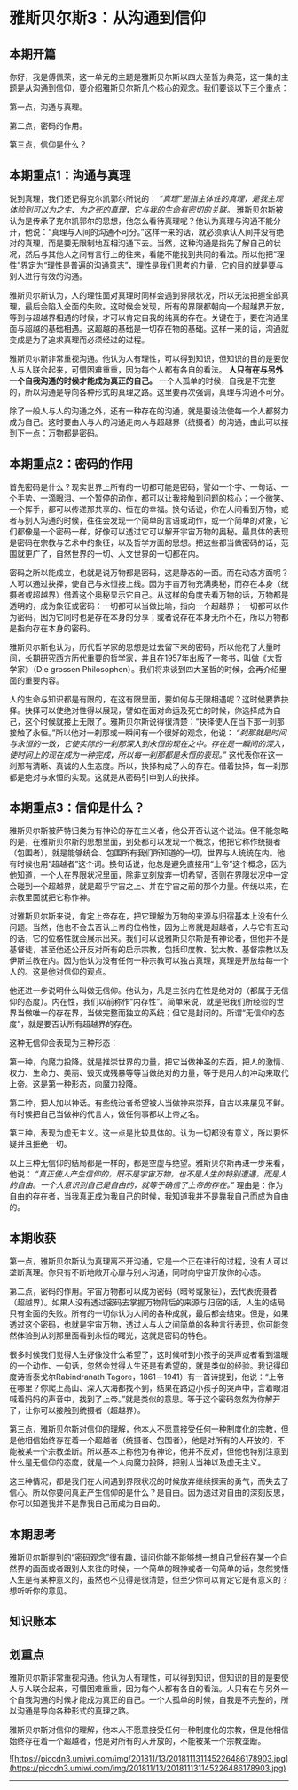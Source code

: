 # 雅斯贝尔斯3：从沟通到信仰

## 本期开篇

你好，我是傅佩荣，这一单元的主题是雅斯贝尔斯以四大圣哲为典范，这一集的主题是从沟通到信仰，要介绍雅斯贝尔斯几个核心的观念。我们要谈以下三个重点：

第一点，沟通与真理。

第二点，密码的作用。

第三点，信仰是什么？

## 本期重点1：沟通与真理

说到真理，我们还记得克尔凯郭尔所说的： *“真理”是指主体性的真理，是我主观体验到可以为之生、为之死的真理，它与我的生命有密切的关联。* 雅斯贝尔斯被认为是传承了克尔凯郭尔的思想，他怎么看待真理呢？他认为真理与沟通不能分开，他说：“真理与人间的沟通不可分。”这样一来的话，就必须承认人间并没有绝对的真理，而是要无限制地互相沟通下去。当然，这种沟通是指先了解自己的状况，然后与其他人之间有言行上的往来，看能不能找到共同的看法。所以他把“理性”界定为“理性是普遍的沟通意志”，理性是我们思考的力量，它的目的就是要与别人进行有效的沟通。

雅斯贝尔斯认为，人的理性面对真理时同样会遇到界限状况，所以无法把握全部真理，最后会陷入全面的失败。这时候会发现，所有的界限都朝向一个超越界开放，等到与超越界相遇的时候，才可以肯定自我的纯真的存在。关键在于，要在沟通里面与超越的基础相遇。这超越的基础是一切存在物的基础。这样一来的话，沟通就变成是为了追求真理而必须经过的过程。

雅斯贝尔斯非常重视沟通。他认为人有理性，可以得到知识，但知识的目的是要使人与人联合起来，可惜困难重重，因为每个人都有各自的看法。 **人只有在与另外一个自我沟通的时候才能成为真正的自己。** 一个人孤单的时候，自我是不完整的，所以沟通是导向各种形式的真理之路。这里要再次强调，真理与沟通不可分。

除了一般人与人的沟通之外，还有一种存在的沟通，就是要设法使每一个人都努力成为自己。这时要由人与人的沟通走向人与超越界（统摄者）的沟通，由此可以接到下一点：万物都是密码。

## 本期重点2：密码的作用

首先密码是什么？现实世界上所有的一切都可能是密码，譬如一个字、一句话、一个手势、一滴眼泪、一个暂停的动作，都可以让我接触到问题的核心；一个微笑、一个挥手，都可以传递那共享的、恒在的幸福。换句话说，你在人间看到万物，或者与别人沟通的时候，往往会发现一个简单的言语或动作，或一个简单的对象，它们都像是一个密码一样，好像可以透过它可以解开宇宙万物的奥秘。最具体的表现是密码在宗教与艺术中的象征，以及哲学方面的思想。把这些都当做密码的话，范围就更广了，自然世界的一切、人文世界的一切都在内。

密码之所以能成立，也就是说万物都是密码，这是静态的一面。而在动态方面呢？人可以通过抉择，使自己与永恒接上线。因为宇宙万物充满奥秘，而存在本身（统摄者或超越界）借着这个奥秘显示它自己。从这样的角度去看万物的话，万物都是透明的，成为象征或密码：一切都可以当做比喻，指向一个超越界；一切都可以作为密码，因为它同时也是存在本身的分享；或者说存在本身无所不在，所以万物都是指向存在本身的密码。

雅斯贝尔斯也认为，历代哲学家的思想是过去留下来的密码，所以他花了大量时间，长期研究西方历代重要的哲学家，并且在1957年出版了一套书，叫做《大哲学家》（Die grossen Philosophen）。我们将来谈到四大圣哲的时候，会再介绍里面的重要内容。

人的生命与知识都是有限的，在这有限里面，要如何与无限相遇呢？这时候要靠抉择。抉择可以使绝对性得以展现，譬如在面对命运及死亡的时候，你选择成为自己，这个时候就接上无限了。雅斯贝尔斯说得很清楚：“抉择使人在当下那一刹那接触了永恒。”所以他对一刹那或一瞬间有一个很好的观念，他说： *“刹那就是时间与永恒的一致，它使实际的一刹那深入到永恒的现在之中。存在是一瞬间的深入，使时间上的现在成为一种完成，所以每一刹那都是永恒的表现。”* 这代表你在这一刹那有清晰、真诚的人生态度。所以，抉择构成了人的存在。借着抉择，每一刹那都是绝对与永恒的实现。这就是从密码引申到人的抉择。

## 本期重点3：信仰是什么？

雅斯贝尔斯被萨特归类为有神论的存在主义者，他公开否认这个说法。但不能忽略的是，在雅斯贝尔斯的思想里面，到处都可以发现一个概念，他把它称作统摄者（包围者），就是能够统合、包围所有我们所知道的一切，世界与人统统在内。他有时候也用“超越者”这个词。换句话说，他总是避免直接用“上帝”这个概念，因为他知道，一个人在界限状况里面，除非立刻放弃一切希望，否则在界限状况中一定会碰到一个超越界，就是超乎宇宙之上、并在宇宙之前的那个力量。传统以来，在宗教里面就把它称作神。

对雅斯贝尔斯来说，肯定上帝存在，把它理解为万物的来源与归宿基本上没有什么问题。当然，他也不会去否认上帝的位格性，因为上帝就是超越者，人与它有互动的话，它的位格性就会展示出来。我们可以说雅斯贝尔斯是有神论者，但他并不是基督徒，甚至他还公开反对所有的启示宗教，包括印度教、犹太教、基督宗教以及伊斯兰教在内。因为他认为没有任何一种宗教可以独占真理，真理是开放给每一个人的。这是他对信仰的观点。

他还进一步说明什么叫做无信仰。他认为，凡是主张内在性是绝对的（都属于无信仰的态度）。内在性，我们以前称作“内存性”。简单来说，就是把我们所经验的世界当做唯一的存在界，当做完整而独立的系统；但它是封闭的。所谓“无信仰的态度”，就是要否认所有超越界的存在。

这种无信仰会表现为三种形态：

第一种，向魔力投降。就是推崇世界的力量，把它当做神圣的东西，把人的激情、权力、生命力、美丽、毁灭或残暴等等当做绝对的力量，等于是用人的冲动来取代上帝。这是第一种形态，向魔力投降。

第二种，把人加以神话。有些统治者希望被人当做神来崇拜，自古以来屡见不鲜。有时候把自己当做神的代言人，做任何事都以上帝之名。

第三种，表现为虚无主义。这一点是比较具体的。认为一切都没有意义，所以要怀疑并且拒绝一切。

以上三种无信仰的结局都是一样的，都是空虚与绝望。雅斯贝尔斯再进一步来看，他说： *“真正使人产生信仰的，既不是宇宙万物，也不是人生的特别遭遇，而是人的自由。一个人意识到自己是自由的，就等于确信了上帝的存在。”* 理由是：作为自由的存在者，当我真正成为我自己的时候，我知道我并不是靠我自己而成为自由的。

## 本期收获

第一点，雅斯贝尔斯认为真理离不开沟通，它是一个正在进行的过程，没有人可以垄断真理。你只有不断地敞开心扉与别人沟通，同时向宇宙开放你的心态。

第二点，密码的作用。宇宙万物都可以成为密码（暗号或象征），去代表统摄者（超越界）。如果人没有透过密码去掌握万物背后的来源与归宿的话，人生的结局只有全面的失败。所有的一切你认为人间的各种成就，最后都会结束。但是，如果透过这个密码，也就是宇宙万物，透过人与人之间简单的各种言行表现，你可能忽然体验到从刹那里面看到永恒的曙光，这就是密码的特色。

很多时候我们觉得人生好像没什么希望了，这时候听到小孩子的哭声或者看到温暖的一个动作、一句话，忽然会觉得人生还是有希望的，就是类似的经验。我记得印度诗哲泰戈尔Rabindranath Tagore，1861－1941）有一首诗提到，他说：“上帝在哪里？你爬上高山、深入大海都找不到，结果在路边小孩子的哭声中，含着眼泪喊着妈妈的声音中，找到了上帝。”就是类似的意思。等于这个密码忽然为你解开了，让你可以接触到统摄者（超越界）。

第三点，雅斯贝尔斯对信仰的理解，他本人不愿意接受任何一种制度化的宗教，但是他相信始终存在着一个超越者（统摄者、包围者），他是对所有的人开放的，不能被某一个宗教垄断。所以基本上称他为有神论，他并不反对，但他也特别注意到什么是无信仰的态度，就是一个人向魔力投降，把别人当神以及虚无主义。

这三种情况，都是我们在人间遇到界限状况的时候放弃继续探索的勇气，而失去了信心。所以你要问真正产生信仰的是什么？是自由。因为透过对自由的深刻反思，你可以知道我并不是靠我自己而成为自由的。

## 本期思考

雅斯贝尔斯提到的“密码观念”很有趣，请问你能不能够想一想自己曾经在某一个自然界的画面或者跟别人来往的时候，一个简单的眼神或者一句简单的话，忽然觉悟人生是有某种意义的，虽然也不见得是很清楚，但至少你可以肯定它是有意义的？想听听你的意见。

## 知识账本

## 划重点

雅斯贝尔斯非常重视沟通。他认为人有理性，可以得到知识，但知识的目的是要使人与人联合起来，可惜困难重重，因为每个人都有各自的看法。人只有在与另外一个自我沟通的时候才能成为真正的自己。一个人孤单的时候，自我是不完整的，所以沟通是导向各种形式的真理之路。

雅斯贝尔斯对信仰的理解，他本人不愿意接受任何一种制度化的宗教，但是他相信始终存在着一个超越者，他是对所有的人开放的，不能被某一个宗教垄断。

![https://piccdn3.umiwi.com/img/201811/13/201811131145226486178903.jpg](https://piccdn3.umiwi.com/img/201811/13/201811131145226486178903.jpg)

---
